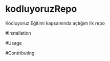 # kodluyoruzRepo
Kodluyoruz Eğitimi kapsamında açtığım ilk repo

#Installation


#Usage


#Contributing

